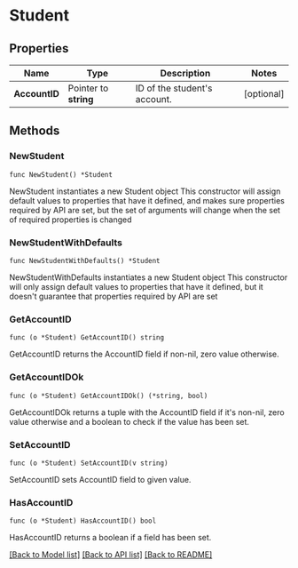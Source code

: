 # Student

## Properties

Name | Type | Description | Notes
------------ | ------------- | ------------- | -------------
**AccountID** | Pointer to **string** | ID of the student&#39;s account. | [optional] 

## Methods

### NewStudent

`func NewStudent() *Student`

NewStudent instantiates a new Student object
This constructor will assign default values to properties that have it defined,
and makes sure properties required by API are set, but the set of arguments
will change when the set of required properties is changed

### NewStudentWithDefaults

`func NewStudentWithDefaults() *Student`

NewStudentWithDefaults instantiates a new Student object
This constructor will only assign default values to properties that have it defined,
but it doesn't guarantee that properties required by API are set

### GetAccountID

`func (o *Student) GetAccountID() string`

GetAccountID returns the AccountID field if non-nil, zero value otherwise.

### GetAccountIDOk

`func (o *Student) GetAccountIDOk() (*string, bool)`

GetAccountIDOk returns a tuple with the AccountID field if it's non-nil, zero value otherwise
and a boolean to check if the value has been set.

### SetAccountID

`func (o *Student) SetAccountID(v string)`

SetAccountID sets AccountID field to given value.

### HasAccountID

`func (o *Student) HasAccountID() bool`

HasAccountID returns a boolean if a field has been set.


[[Back to Model list]](../README.md#documentation-for-models) [[Back to API list]](../README.md#documentation-for-api-endpoints) [[Back to README]](../README.md)


